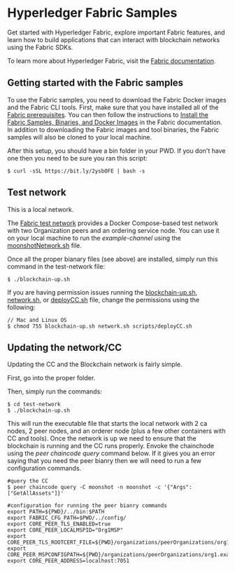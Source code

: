 # Hyperledger Fabric Samples

Get started with Hyperledger Fabric, explore important Fabric features, and learn how to build applications that can interact with blockchain networks using the Fabric SDKs. 

To learn more about Hyperledger Fabric, visit the [Fabric documentation](https://hyperledger-fabric.readthedocs.io/en/latest).

## Getting started with the Fabric samples

To use the Fabric samples, you need to download the Fabric Docker images and the Fabric CLI tools. First, make sure that you have installed all of the [Fabric prerequisites](https://hyperledger-fabric.readthedocs.io/en/latest/prereqs.html). You can then follow the instructions to [Install the Fabric Samples, Binaries, and Docker Images](https://hyperledger-fabric.readthedocs.io/en/latest/install.html) in the Fabric documentation. In addition to downloading the Fabric images and tool binaries, the Fabric samples will also be cloned to your local machine.

After this setup, you should have a bin folder in your PWD. If you don't have one then you need to be sure you ran this script: 
```
$ curl -sSL https://bit.ly/2ysbOFE | bash -s
```

## Test network

This is a local network.

The [Fabric test network](test-network) provides a Docker Compose-based test network with two
Organization peers and an ordering service node. You can use it on your local machine to run the <i>example-channel</i> using the [moonshotNetwork.sh](test-network/blockchain-up.sh) file.

Once all the proper bianary files (see above) are installed, simply run this command in the test-network file:
```
$ ./blockchain-up.sh
```

If you are having permission issues running the [blockchain-up.sh](test-network/blockchain-up.sh), [network.sh](test-network/network.sh), or [deployCC.sh](test-network/scripts/deployCC.sh) file, change the permissions using the following:
```
// Mac and Linux OS
$ chmod 755 blockchain-up.sh network.sh scripts/deployCC.sh
```

## Updating the network/CC

Updating the CC and the Blockchain network is fairly simple. 

First, go into the proper folder.

Then, simply run the commands:
```
$ cd test-network
$ ./blockchain-up.sh
```
This will run the executable file that starts the local network with 2 ca nodes, 2 peer nodes, and an orderer node (plus a few other containers with CC and tools). Once the network is up we need to ensure that the blockchain is running and the CC runs properly. Envoke the chainchode using the <i>peer chaincode query</i> command below. If it gives you an error saying that you need the peer bianry then we will need to run a few configuration commands.
```
#query the CC
$ peer chaincode query -C moonshot -n moonshot -c '{"Args":["GetAllAssets"]}'

#configuration for running the peer bianry commands
export PATH=${PWD}/../bin:$PATH
export FABRIC_CFG_PATH=$PWD/../config/
export CORE_PEER_TLS_ENABLED=true
export CORE_PEER_LOCALMSPID="Org1MSP"
export CORE_PEER_TLS_ROOTCERT_FILE=${PWD}/organizations/peerOrganizations/org1.example.com/peers/peer0.org1.example.com/tls/ca.crt
export CORE_PEER_MSPCONFIGPATH=${PWD}/organizations/peerOrganizations/org1.example.com/users/Admin@org1.example.com/msp
export CORE_PEER_ADDRESS=localhost:7051
```
